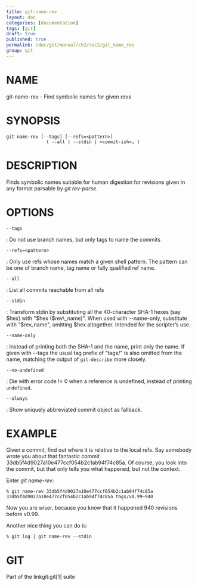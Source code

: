 ```yaml
---
title: git-name-rev
layout: doc
categories: [documentation]
tags: [git]
draft: true
published: true
permalink: /doc/git/manual/ch2/sec2/git_name_rev
group: git
---
```


NAME
====

git-name-rev - Find symbolic names for given revs

SYNOPSIS
========

    git name-rev [--tags] [--refs=<pattern>]
                   ( --all | --stdin | <commit-ish>… )

DESCRIPTION
===========

Finds symbolic names suitable for human digestion for revisions given in any format parsable by *git rev-parse*.

OPTIONS
=======

`--tags`

:   Do not use branch names, but only tags to name the commits

`--refs=<pattern>`

:   Only use refs whose names match a given shell pattern. The pattern can be one of branch name, tag name or fully qualified ref name.

`--all`

:   List all commits reachable from all refs

`--stdin`

:   Transform stdin by substituting all the 40-character SHA-1 hexes (say $hex) with "$hex ($rev\_name)". When used with --name-only, substitute with "$rev\_name", omitting $hex altogether. Intended for the scripter’s use.

`--name-only`

:   Instead of printing both the SHA-1 and the name, print only the name. If given with --tags the usual tag prefix of "tags/" is also omitted from the name, matching the output of `git-describe` more closely.

`--no-undefined`

:   Die with error code != 0 when a reference is undefined, instead of printing `undefined`.

`--always`

:   Show uniquely abbreviated commit object as fallback.

EXAMPLE
=======

Given a commit, find out where it is relative to the local refs. Say somebody wrote you about that fantastic commit 33db5f4d9027a10e477ccf054b2c1ab94f74c85a. Of course, you look into the commit, but that only tells you what happened, but not the context.

Enter *git name-rev*:

    % git name-rev 33db5f4d9027a10e477ccf054b2c1ab94f74c85a
    33db5f4d9027a10e477ccf054b2c1ab94f74c85a tags/v0.99~940

Now you are wiser, because you know that it happened 940 revisions before v0.99.

Another nice thing you can do is:

    % git log | git name-rev --stdin

GIT
===

Part of the linkgit:git\[1\] suite
